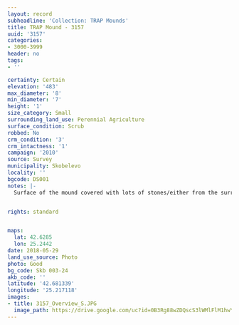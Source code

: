 ```yaml
---
layout: record
subheadline: 'Collection: TRAP Mounds'
title: TRAP Mound - 3157
uuid: '3157'
categories:
- 3000-3999
header: no
tags:
- ''

certainty: Certain
elevation: '483'
max_diameter: '8'
min_diameter: '7'
height: '1'
size_category: Small
surrounding_land_use: Perennial Agriculture
surface_condition: Scrub
robbed: No
crm_condition: '3'
crm_intactness: '1'
campaign: '2010'
source: Survey
municipality: Skobelevo
locality: ''
bgcode: DS001
notes: |-
  Surface of the mound covered with lots of stones/either from the surrounding pasture or from the mound.


rights: standard


maps:
  lat: 42.6285
  lon: 25.2442
date: 2018-05-29
land_use_source: Photo
photo: Good
bg_code: Skb 003-24
akb_code: ''
latitude: '42.681339'
longitude: '25.217118'
images:
- title: 3157_Overview_S.JPG
  image_path: https://drive.google.com/uc?id=0B3Rg88wZDQscS3lWMlFlM1hwYXM
---
```

